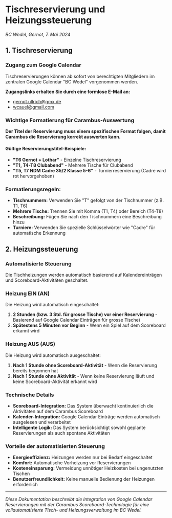 # Tischreservierung und Heizungssteuerung

*BC Wedel, Gernot, 7. Mai 2024*

## 1. Tischreservierung

### Zugang zum Google Calendar
Tischreservierungen können ab sofort von berechtigten Mitgliedern im zentralen Google Calendar "BC Wedel" vorgenommen werden.

**Zugangslinks erhalten Sie durch eine formlose E-Mail an:**
- gernot.ullrich@gmx.de
- wcauel@gmail.com

### Wichtige Formatierung für Carambus-Auswertung
**Der Titel der Reservierung muss einem spezifischen Format folgen, damit Carambus die Reservierung korrekt auswerten kann.**

#### Gültige Reservierungstitel-Beispiele:

- **"T6 Gernot + Lothar"** - Einzelne Tischreservierung
- **"T1, T4-T8 Clubabend"** - Mehrere Tische für Clubabend
- **"T5, T7 NDM Cadre 35/2 Klasse 5-6"** - Turnierreservierung (Cadre wird rot hervorgehoben)

### Formatierungsregeln:
- **Tischnummern:** Verwenden Sie "T" gefolgt von der Tischnummer (z.B. T1, T6)
- **Mehrere Tische:** Trennen Sie mit Komma (T1, T4) oder Bereich (T4-T8)
- **Beschreibung:** Fügen Sie nach den Tischnummern eine Beschreibung hinzu
- **Turniere:** Verwenden Sie spezielle Schlüsselwörter wie "Cadre" für automatische Erkennung

## 2. Heizungssteuerung

### Automatisierte Steuerung
Die Tischheizungen werden automatisch basierend auf Kalendereinträgen und Scoreboard-Aktivitäten geschaltet.

### Heizung EIN (AN)

Die Heizung wird automatisch eingeschaltet:

1. **2 Stunden (bzw. 3 Std. für grosse Tische) vor einer Reservierung** - Basierend auf Google Calendar Einträgen für grosse Tische)
2. **Spätestens 5 Minuten vor Beginn** - Wenn ein Spiel auf dem Scoreboard erkannt wird

### Heizung AUS (AUS)

Die Heizung wird automatisch ausgeschaltet:

1. **Nach 1 Stunde ohne Scoreboard-Aktivität** - Wenn die Reservierung bereits begonnen hat
2. **Nach 1 Stunde ohne Aktivität** - Wenn keine Reservierung läuft und keine Scoreboard-Aktivität erkannt wird

### Technische Details

- **Scoreboard-Integration:** Das System überwacht kontinuierlich die Aktivitäten auf dem Carambus Scoreboard
- **Kalender-Integration:** Google Calendar Einträge werden automatisch ausgelesen und verarbeitet
- **Intelligente Logik:** Das System berücksichtigt sowohl geplante Reservierungen als auch spontane Aktivitäten

### Vorteile der automatisierten Steuerung

- **Energieeffizienz:** Heizungen werden nur bei Bedarf eingeschaltet
- **Komfort:** Automatische Vorheizung vor Reservierungen
- **Kosteneinsparung:** Vermeidung unnötiger Heizkosten bei ungenutzten Tischen
- **Benutzerfreundlichkeit:** Keine manuelle Bedienung der Heizungen erforderlich

---

*Diese Dokumentation beschreibt die Integration von Google Calendar Reservierungen mit der Carambus Scoreboard-Technologie für eine vollautomatisierte Tisch- und Heizungsverwaltung im BC Wedel.* 

